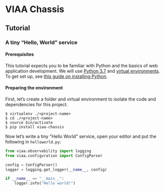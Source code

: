 # VIAA Chassis

## Tutorial

### A tiny “Hello, World” service

#### Prerequisites

This tutorial expects you to be familiar with Python and the basics of web application development. We will use  [Python 3.7](https://www.python.org/)  and  [virtual environments](https://virtualenv.pypa.io/en/stable/). To get set up, see  [this guide on installing Python](https://realpython.com/installing-python/).

#### Preparing the environment

First, let’s create a folder and virtual environment to isolate the code and dependencies for this project.

```shell
$ virtualenv ./<project-name>
$ cd ./<project-name>
$ source bin/activate
$ pip install viaa-chassis
```

Now let’s write a tiny "Hello World" service, open your editor and put the following in `helloworld.py`:

```python
from viaa.observability import logging
from viaa.configuration import ConfigParser

config = ConfigParser()
logger = logging.get_logger(__name__, config)

if __name__ == "__main__":
    logger.info("Hello world!")
```
